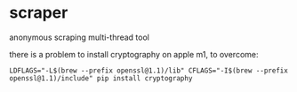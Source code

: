 # scraper
anonymous scraping multi-thread tool



there is a problem to install cryptography on apple m1, to overcome:
```
LDFLAGS="-L$(brew --prefix openssl@1.1)/lib" CFLAGS="-I$(brew --prefix openssl@1.1)/include" pip install cryptography
```